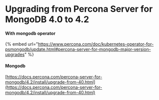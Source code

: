 # Upgrading from Percona Server for MongoDB 4.0 to 4.2

#### With mongodb operator

{% embed url="https://www.percona.com/doc/kubernetes-operator-for-psmongodb/update.html#percona-server-for-mongodb-major-version-upgrades" %}

#### Mongodb

[https://docs.percona.com/percona-server-for-mongodb/4.2/install/upgrade-from-40.html](https://docs.percona.com/percona-server-for-mongodb/4.2/install/upgrade-from-40.html)
